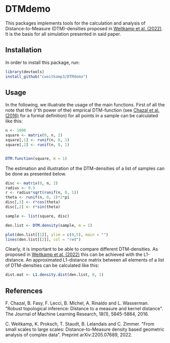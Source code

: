 # DTMdemo

This packages implements tools for the calculation and analysis of Distance-to-Measure (DTM)-densities proposed in [Weitkamp et al. (2022)](https://arxiv.org/abs/2205.07689).
It is the basis for all simulation presented in said paper.

## Installation

In order to install this package, run:

```R
library(devtools)
install_github("cweitkamp3/DTMdemo")
```
## Usage
In the following, we illuatrate the usage of the main functions. First of all the note that the (r'th power of the) emprical DTM-function (see [Chazal et al. (2016)](https://www.jmlr.org/papers/v18/15-484.html) for a formal definition)
for all points in a sample can be calculated like this:
```R
n <- 1000
square <- matrix(0, n, 2)
square[,1] <- runif(n, 0, 1)
square[,2] <- runif(n, 0, 1)


DTM.function(square, m = 1)
```
The estimation and illustration of the DTM-densities of a list of samples can be done as presented below.
```R
disc <- matrix(0, n, 2)
radius <- 0.5
r <- radius*sqrt(runif(n, 0, 1))
theta <- runif(n, 0, 1)*2*pi
disc[,1] <- r*cos(theta)
disc[,2] <- r*sin(theta)

sample <- list(square, disc)

den.list <- DTM.density(sample, m = 1)

plot(den.list[[1]], ylim = c(0,5), main = "")
lines(den.list[[2]], col = "red")
```
Clearly, it is important to be able to compare different DTM-densities. As proposed in [Weitkamp et al. (2022)](https://arxiv.org/abs/2205.07689) this can be achieved
with the L1-distance. An approximated L1-distance matrix between all elements of a list of DTM-densities can be calculated like this:
```R
dist.mat <- L1.density.dist(den.list, 0, 1)
```
## References

F. Chazal, B. Fasy, F. Lecci, B. Michel, A. Rinaldo and L. Wasserman. "Robust topological inference: Distance to a measure and kernel distance". The Journal of Machine Learning Research, 18(1), 5845-5884, 2016.

C. Weitkamp, K. Proksch, T. Staudt, B. Lelandais and C. Zimmer. "From small scales to large scales: Distance-to-Measure density based geometric analysis of complex data". Preprint arXiv:2205.07689, 2022.
